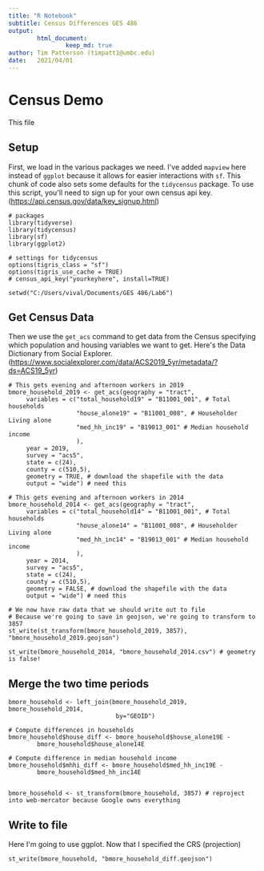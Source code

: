 ```yaml
---
title: "R Notebook"
subtitle: Census Differences GES 486
output: 
        html_document:
                keep_md: true
author: Tim Patterson (timpatt1@umbc.edu)
date:   2021/04/01
---
```


# Census Demo
This file 

## Setup
First, we load in the various packages we need. I've added `mapview` here instead of `ggplot` because it allows for easier interactions with `sf`. This chunk of code also sets some defaults for the `tidycensus` package. To use this script, you'll need to sign up for your own census api key. (https://api.census.gov/data/key_signup.html)

```{r setup}
# packages
library(tidyverse)
library(tidycensus)
library(sf)
library(ggplot2)

# settings for tidycensus
options(tigris_class = "sf")
options(tigris_use_cache = TRUE)
# census_api_key("yourkeyhere", install=TRUE)

setwd("C:/Users/vival/Documents/GES 486/Lab6")
```

## Get Census Data
Then we use the `get_acs` command to get data from the Census specifying which population and housing variables we want to get. Here's the Data Dictionary from Social Explorer. (https://www.socialexplorer.com/data/ACS2019_5yr/metadata/?ds=ACS19_5yr)

```{r download census}
# This gets evening and afternoon workers in 2019
bmore_household_2019 <- get_acs(geography = "tract", 
     variables = c("total_household19" = "B11001_001", # Total households
                   "house_alone19" = "B11001_008", # Householder Living alone
                   "med_hh_inc19" = "B19013_001" # Median household income
                   ), 
     year = 2019,
     survey = "acs5",
     state = c(24), 
     county = c(510,5), 
     geometry = TRUE, # download the shapefile with the data
     output = "wide") # need this

# This gets evening and afternoon workers in 2014
bmore_household_2014 <- get_acs(geography = "tract", 
     variables = c("total_household14" = "B11001_001", # Total households
                   "house_alone14" = "B11001_008", # Householder Living alone
                   "med_hh_inc14" = "B19013_001" # Median household income
                   ), 
     year = 2014,
     survey = "acs5",
     state = c(24), 
     county = c(510,5), 
     geometry = FALSE, # download the shapefile with the data
     output = "wide") # need this

# We now have raw data that we should write out to file
# Because we're going to save in geojson, we're going to transform to 3857
st_write(st_transform(bmore_household_2019, 3857), "bmore_household_2019.geojson")

st_write(bmore_household_2014, "bmore_household_2014.csv") # geometry is false!

```

## Merge the two time periods
```{r mergeanddiff}
bmore_household <- left_join(bmore_household_2019, bmore_household_2014, 
                              by="GEOID")

# Compute differences in households
bmore_household$house_diff <- bmore_household$house_alone19E -
        bmore_household$house_alone14E

# Compute difference in median household income
bmore_household$mhhi_diff <- bmore_household$med_hh_inc19E -
        bmore_household$med_hh_inc14E


bmore_household <- st_transform(bmore_household, 3857) # reproject into web-mercator because Google owns everything        
```


## Write to file
Here I'm going to use ggplot. Now that I specified the CRS (projection)
```{r writefile}
st_write(bmore_household, "bmore_household_diff.geojson")
```

